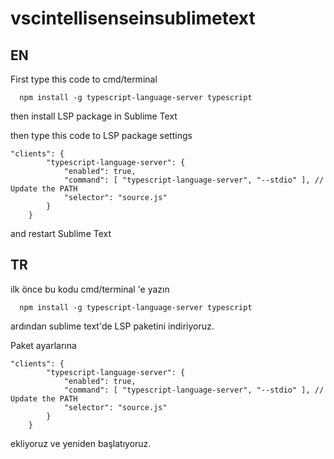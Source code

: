 # vscintellisenseinsublimetext

## EN

First type this code to cmd/terminal

``` 
  npm install -g typescript-language-server typescript
```

then install LSP package in Sublime Text

then type this code to LSP package settings

```
"clients": {
        "typescript-language-server": {
            "enabled": true,
            "command": [ "typescript-language-server", "--stdio" ], // Update the PATH
            "selector": "source.js"
        }
    }
```

and restart Sublime Text


## TR

ilk önce bu kodu cmd/terminal 'e yazın

``` 
  npm install -g typescript-language-server typescript
```

ardından sublime text'de LSP paketini indiriyoruz.

Paket ayarlarına

```
"clients": {
        "typescript-language-server": {
            "enabled": true,
            "command": [ "typescript-language-server", "--stdio" ], // Update the PATH
            "selector": "source.js"
        }
    }
```

ekliyoruz ve yeniden başlatıyoruz.
